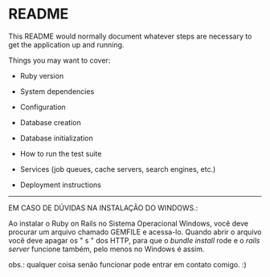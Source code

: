 # README

This README would normally document whatever steps are necessary to get the
application up and running.

Things you may want to cover:

* Ruby version

* System dependencies

* Configuration

* Database creation

* Database initialization

* How to run the test suite

* Services (job queues, cache servers, search engines, etc.)

* Deployment instructions


-----------------------------------------------------------------------------------------------------------------------------------

EM CASO DE DÚVIDAS NA INSTALAÇÃO DO WINDOWS.:

Ao instalar o Ruby on Rails no Sistema Operacional Windows, você deve procurar um arquivo chamado GEMFILE e acessa-lo.
Quando abrir o arquivo você deve apagar os " s " dos HTTP, para que o *bundle install* rode e o *rails server* funcione também, pelo menos no Windows é assim. 


obs.: qualquer coisa senão funcionar pode entrar em contato comigo. :)
